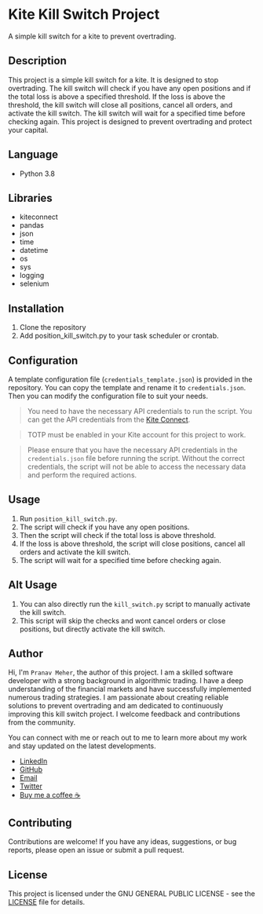 # Kite Kill Switch Project
A simple kill switch for a kite to prevent overtrading.

## Description
This project is a simple kill switch for a kite. It is designed to stop overtrading. The kill switch will check if you have any open positions and if the total loss is above a specified threshold. If the loss is above the threshold, the kill switch will close all positions, cancel all orders, and activate the kill switch. The kill switch will wait for a specified time before checking again. This project is designed to prevent overtrading and protect your capital.

## Language
- Python 3.8

## Libraries
- kiteconnect
- pandas
- json
- time
- datetime
- os
- sys
- logging
- selenium

## Installation
1. Clone the repository
2. Add position_kill_switch.py to your task scheduler or crontab.

## Configuration
A template configuration file (`credentials_template.json`) is provided in the repository. You can copy the template and rename it to `credentials.json`. Then you can modify the configuration file to suit your needs.

> You need to have the necessary API credentials to run the script. You can get the API credentials from the [Kite Connect](https://kite.trade/).

> TOTP must be enabled in your Kite account for this project to work.

> Please ensure that you have the necessary API credentials in the `credentials.json` file before running the script. Without the correct credentials, the script will not be able to access the necessary data and perform the required actions.

## Usage
1. Run `position_kill_switch.py`.
2. The script will check if you have any open positions.
3. Then the script will check if the total loss is above threshold.
4. If the loss is above threshold, the script will close positions, cancel all orders and activate the kill switch.
5. The script will wait for a specified time before checking again.

## Alt Usage
1. You can also directly run the `kill_switch.py` script to manually activate the kill switch.
2. This script will skip the checks and wont cancel orders or close positions, but directly activate the kill switch.

## Author
Hi, I'm `Pranav Meher`, the author of this project.
I am a skilled software developer with a strong background in algorithmic trading. I have a deep understanding of the financial markets and have successfully implemented numerous trading strategies. I am passionate about creating reliable solutions to prevent overtrading and am dedicated to continuously improving this kill switch project. I welcome feedback and contributions from the community.

You can connect with me or reach out to me to learn more about my work and stay updated on the latest developments.
- [LinkedIn](https://www.linkedin.com/in/pranavmeher/) 
- [GitHub](https://github.com/Pranavoro)
- [Email](mailto:meherpranav5@gmail.com)
- [Twitter](https://twitter.com/pranav_meher)
- [Buy me a coffee ☕️](https://buymeacoffee.com/pranavoro)

## Contributing
Contributions are welcome! If you have any ideas, suggestions, or bug reports, please open an issue or submit a pull request.

## License
This project is licensed under the GNU GENERAL PUBLIC LICENSE - see the [LICENSE](LICENSE.txt) file for details.